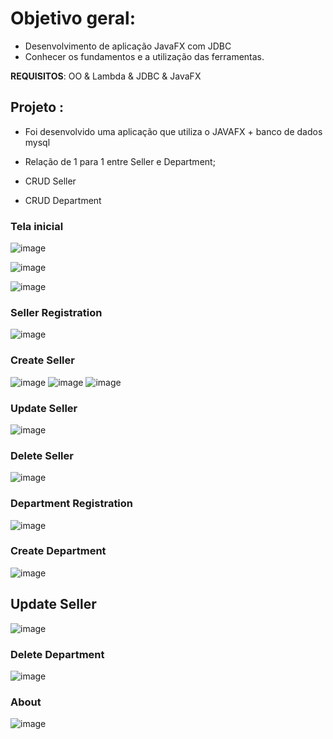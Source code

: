 # Objetivo geral:
- Desenvolvimento de aplicação JavaFX com JDBC
- Conhecer os fundamentos e a utilização das ferramentas.

<strong>REQUISITOS</strong>: OO & Lambda & JDBC & JavaFX


## Projeto :

- Foi desenvolvido uma aplicação que utiliza o JAVAFX + banco de dados mysql

- Relação de 1 para 1 entre Seller e Department;

- CRUD Seller

- CRUD Department

### Tela inicial

![image](https://user-images.githubusercontent.com/32016610/158082921-f9aa5914-6ff1-4aeb-b640-c94aea8221cd.png)

![image](https://user-images.githubusercontent.com/32016610/158082943-3966a89e-6b7f-4ed4-b062-19c37c2ef4c2.png)

![image](https://user-images.githubusercontent.com/32016610/158082956-d5c98cf1-bd5e-44bc-afc6-3da7fce2dcf2.png)

### Seller Registration

![image](https://user-images.githubusercontent.com/32016610/158082974-98afe22b-525f-4feb-9a50-dd8f39a63cf8.png)

### Create Seller

![image](https://user-images.githubusercontent.com/32016610/158082982-55c96cec-0f8b-4905-ae11-df800d13d18d.png)
![image](https://user-images.githubusercontent.com/32016610/158082986-06e8d968-fd43-412d-9323-46faf4a559c0.png)
![image](https://user-images.githubusercontent.com/32016610/158082991-091a6cc9-e4eb-4a01-8bcb-87cfc67ddf6b.png)

### Update Seller

![image](https://user-images.githubusercontent.com/32016610/158083017-bf8151e3-2f82-44f3-b18e-34739cc65312.png)

### Delete Seller

![image](https://user-images.githubusercontent.com/32016610/158083039-1190bef5-c697-43b9-a38a-d3dbb364a084.png)

### Department Registration

![image](https://user-images.githubusercontent.com/32016610/158083057-1e5778e9-075c-4b75-a9c1-3c1b09396098.png)

### Create Department

![image](https://user-images.githubusercontent.com/32016610/158083076-79fcf18f-768c-4662-840a-458006e840f2.png)

## Update Seller

![image](https://user-images.githubusercontent.com/32016610/158083104-a5ca8baf-24c8-4bbf-a4b4-bc1f243d7e31.png)

### Delete Department

![image](https://user-images.githubusercontent.com/32016610/158083085-e69b3412-0782-4ecf-97c9-4907f2a0205f.png)

### About

![image](https://user-images.githubusercontent.com/32016610/158083133-2b14eb5d-2bac-4175-920b-93bf2036719c.png)













